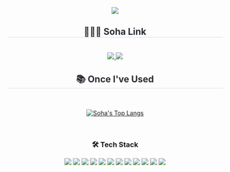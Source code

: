 <div align= "center">
  <img src="https://capsule-render.vercel.app/api?type=waving&color=0:ade0ff,100:0571ff&height=180&text=✨Soha✨&animation=fadeIn&fontColor=e9f0fb&fontSize=60" />
</div>
<div align= "center">
  <h2 style="border-bottom: 1px solid #d8dee4; color: #282d33;"> 👩🏻‍💻 Soha Link </h2> <br> 
  <div align= "center"> 
    <a href=https://soi-ha.github.io/> <img src="https://img.shields.io/badge/Development Blog-5881D8?style=for-the-badge&logo=GithubPages&logoColor=white&link=https://soi-ha.github.io"> </a>
    <img src="https://img.shields.io/badge/Gmail-EA4335?style=for-the-badge&logo=Gmail&logoColor=white&link=mailto:soy2302ten@gmail.com"> </a>
  </div>  
</div>
<div align= "center">
  <h2 style="border-bottom: 1px solid #d8dee4; color: #282d33;"> 📚 Once I've Used </h2> <br> 
  <div style="margin: 0 auto; text-align: center;">

[![Soha's Top Langs](https://github-readme-stats-inky-rho-98.vercel.app/api/top-langs/?username=soi-ha&layout=donut)](https://github.com/soi-ha/github-readme-stats)

<div style="margin-bottom: 10px;"></div>
<br/>
<h3>🛠️ Tech Stack</h3>
<img src="https://img.shields.io/badge/React-61DAFB?style=for-the-badge&logo=React&logoColor=white">
<img src="https://img.shields.io/badge/ReactQuery-FF4154?style=for-the-badge&logo=reactquery&logoColor=white">  
<img src="https://img.shields.io/badge/recoil-3578E5?style=for-the-badge&logo=recoil&logoColor=white">  
<img src="https://img.shields.io/badge/storybook-FF4785?style=for-the-badge&logo=storybook&logoColor=white">  
<img src="https://img.shields.io/badge/cypress-69D3A7?style=for-the-badge&logo=cypress&logoColor=white">  
<img src="https://img.shields.io/badge/jest-C21325?style=for-the-badge&logo=jest&logoColor=white">  

<img src="https://img.shields.io/badge/Sass-CC6699?style=for-the-badge&logo=Sass&logoColor=white">
<img src="https://img.shields.io/badge/StyledComponents-DB7093?style=for-the-badge&logo=StyledComponents&logoColor=white">
<img src="https://img.shields.io/badge/TypeScript-3178C6?style=for-the-badge&logo=TypeScript&logoColor=white">  
<img src="https://img.shields.io/badge/Javascript-F7DF1E?style=for-the-badge&logo=Javascript&logoColor=white">
<img src="https://img.shields.io/badge/Python-3776AB?style=for-the-badge&logo=Python&logoColor=white">
<img src="https://img.shields.io/badge/Git-F05032?style=for-the-badge&logo=Git&logoColor=white">
  </div>
</div>
